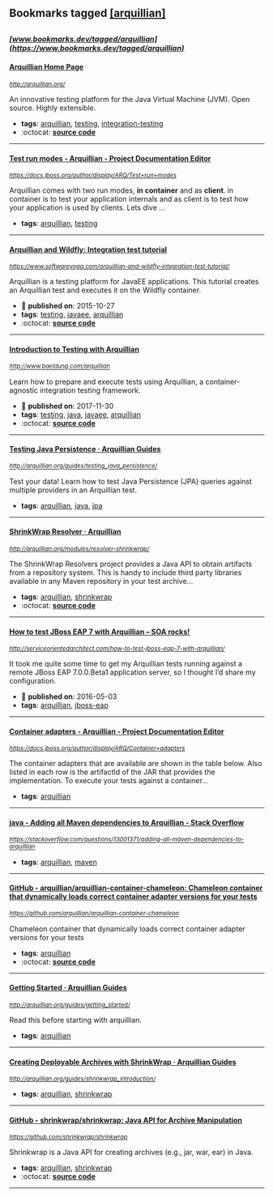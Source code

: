 ## Bookmarks tagged [[arquillian]](https://www.bookmarks.dev?q=[arquillian])

_<sup><sup>[www.bookmarks.dev/tagged/arquillian](https://www.bookmarks.dev/tagged/arquillian)</sup></sup>_
---
#### [Arquillian  Home Page](http://arquillian.org/)
_<sup>http://arquillian.org/</sup>_

An innovative testing platform for the Java Virtual Machine (JVM). Open source. Highly extensible.
* **tags**: [arquillian](../tagged/arquillian.md), [testing](../tagged/testing.md), [integration-testing](../tagged/integration-testing.md)
* :octocat: **[source code](https://github.com/arquillian)**
---
#### [Test run modes - Arquillian - Project Documentation Editor](https://docs.jboss.org/author/display/ARQ/Test+run+modes)
_<sup>https://docs.jboss.org/author/display/ARQ/Test+run+modes</sup>_

Arquillian comes with two run modes, **in container** and as **client**. in container is to test your application internals and as client is to test how your application is used by clients. Lets dive ...
* **tags**: [arquillian](../tagged/arquillian.md), [testing](../tagged/testing.md)
---
#### [Arquillian and Wildfly: Integration test tutorial](https://www.softwareyoga.com/arquillian-and-wildfly-integration-test-tutorial/)
_<sup>https://www.softwareyoga.com/arquillian-and-wildfly-integration-test-tutorial/</sup>_

Arquillian is a testing platform for JavaEE applications. This tutorial creates an Arquillian test and executes it on the Wildfly container.
* :calendar: **published on**: 2015-10-27
* **tags**: [testing](../tagged/testing.md), [javaee](../tagged/javaee.md), [arquillian](../tagged/arquillian.md)
* :octocat: **[source code](https://github.com/softwareyoga/arquillian-wildfly-basic-tutorial)**
---
#### [Introduction to Testing with Arquillian](http://www.baeldung.com/arquillian)
_<sup>http://www.baeldung.com/arquillian</sup>_

Learn how to prepare and execute tests using Arquillian, a container-agnostic integration testing framework.
* :calendar: **published on**: 2017-11-30
* **tags**: [testing](../tagged/testing.md), [java](../tagged/java.md), [javaee](../tagged/javaee.md), [arquillian](../tagged/arquillian.md)
* :octocat: **[source code](https://github.com/eugenp/tutorials/tree/master/jee-7)**
---
#### [Testing Java Persistence · Arquillian Guides](http://arquillian.org/guides/testing_java_persistence/)
_<sup>http://arquillian.org/guides/testing_java_persistence/</sup>_

Test your data! Learn how to test Java Persistence (JPA) queries against multiple providers in an Arquillian test.
* **tags**: [arquillian](../tagged/arquillian.md), [java](../tagged/java.md), [jpa](../tagged/jpa.md)
---
#### [ShrinkWrap Resolver · Arquillian](http://arquillian.org/modules/resolver-shrinkwrap/)
_<sup>http://arquillian.org/modules/resolver-shrinkwrap/</sup>_

The ShrinkWrap Resolvers project provides a Java API to obtain artifacts from a repository system. This is handy to include third party libraries available in any Maven repository in your test archive...
* **tags**: [arquillian](../tagged/arquillian.md), [shrinkwrap](../tagged/shrinkwrap.md)
* :octocat: **[source code](https://github.com/shrinkwrap/resolver)**
---
#### [How to test JBoss EAP 7 with Arquillian – SOA rocks!](http://serviceorientedarchitect.com/how-to-test-jboss-eap-7-with-arquillian/)
_<sup>http://serviceorientedarchitect.com/how-to-test-jboss-eap-7-with-arquillian/</sup>_

It took me quite some time to get my Arquillian tests running against a remote JBoss EAP 7.0.0.Beta1 application server, so I thought I’d share my configuration.
* :calendar: **published on**: 2016-05-03
* **tags**: [arquillian](../tagged/arquillian.md), [jboss-eap](../tagged/jboss-eap.md)
---
#### [Container adapters - Arquillian - Project Documentation Editor](https://docs.jboss.org/author/display/ARQ/Container+adapters)
_<sup>https://docs.jboss.org/author/display/ARQ/Container+adapters</sup>_

The container adapters that are available are shown in the table below. Also listed in each row is the artifactId of the JAR that provides the implementation. To execute your tests against a container...
* **tags**: [arquillian](../tagged/arquillian.md)
---
#### [java - Adding all Maven dependencies to Arquillian - Stack Overflow](https://stackoverflow.com/questions/13001371/adding-all-maven-dependencies-to-arquillian)
_<sup>https://stackoverflow.com/questions/13001371/adding-all-maven-dependencies-to-arquillian</sup>_

* **tags**: [arquillian](../tagged/arquillian.md), [maven](../tagged/maven.md)
---
#### [GitHub - arquillian/arquillian-container-chameleon: Chameleon container that dynamically loads correct container adapter versions for your tests](https://github.com/arquillian/arquillian-container-chameleon)
_<sup>https://github.com/arquillian/arquillian-container-chameleon</sup>_

Chameleon container that dynamically loads correct container adapter versions for your tests
* **tags**: [arquillian](../tagged/arquillian.md)
* :octocat: **[source code](https://github.com/arquillian/arquillian-container-chameleon)**
---
#### [Getting Started · Arquillian Guides](http://arquillian.org/guides/getting_started/)
_<sup>http://arquillian.org/guides/getting_started/</sup>_

Read this before starting with arquillian.
* **tags**: [arquillian](../tagged/arquillian.md)
---
#### [Creating Deployable Archives with ShrinkWrap · Arquillian Guides](http://arquillian.org/guides/shrinkwrap_introduction/)
_<sup>http://arquillian.org/guides/shrinkwrap_introduction/</sup>_

* **tags**: [arquillian](../tagged/arquillian.md), [shrinkwrap](../tagged/shrinkwrap.md)
---
#### [GitHub - shrinkwrap/shrinkwrap: Java API for Archive Manipulation](https://github.com/shrinkwrap/shrinkwrap)
_<sup>https://github.com/shrinkwrap/shrinkwrap</sup>_

Shrinkwrap is a Java API for creating archives (e.g., jar, war, ear) in Java.
* **tags**: [arquillian](../tagged/arquillian.md), [shrinkwrap](../tagged/shrinkwrap.md)
* :octocat: **[source code](https://github.com/shrinkwrap/shrinkwrap)**
---
